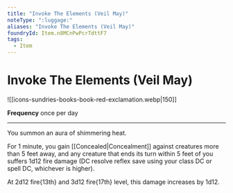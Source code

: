 ```yaml
---
title: "Invoke The Elements (Veil May)"
noteType: ":luggage:"
aliases: "Invoke The Elements (Veil May)"
foundryId: Item.n8MCnPwPcrTdttF7
tags:
  - Item
---
```


# Invoke The Elements (Veil May)
![[icons-sundries-books-book-red-exclamation.webp|150]]

**Frequency** once per day

* * *

You summon an aura of shimmering heat.

For 1 minute, you gain [[Concealed|Concealment]] against creatures more than 5 feet away, and any creature that ends its turn within 5 feet of you suffers 1d12 fire damage (DC resolve reflex save using your class DC or spell DC, whichever is higher).

At 2d12 fire{13th} and 3d12 fire{17th} level, this damage increases by 1d12.

